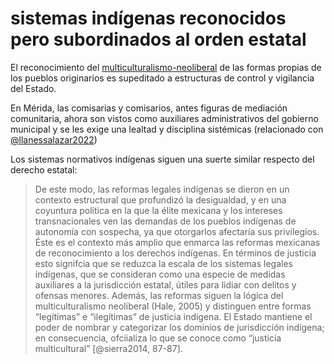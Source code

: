 # sistemas indígenas reconocidos pero subordinados al orden estatal

El reconocimiento del [multiculturalismo-neoliberal](multiculturalismo-neoliberal.md) de las formas propias de los pueblos originarios es supeditado a estructuras de control y vigilancia del Estado.

En Mérida, las comisarias y comisarios, antes figuras de mediación comunitaria, ahora son vistos como auxiliares administrativos del gobierno municipal y se les exige una lealtad y disciplina sistémicas (relacionado con [@llanessalazar2022](@llanessalazar2022.md))

Los sistemas normativos indígenas siguen una suerte similar respecto del derecho estatal:

 >
 > De este modo, las reformas legales indígenas se dieron en un contexto estructural que profundizó la desigualdad, y en una coyuntura política en la que la élite  mexicana y los intereses transnacionales ven las demandas de los pueblos indígenas  de autonomía con sospecha, ya que otorgarlos afectaría sus privilegios. Éste es el  contexto más amplio que enmarca las reformas mexicanas de reconocimiento a los  derechos indígenas. En términos de justicia esto signifcia que se reduzca la escala de  los sistemas legales indígenas, que se consideran como una especie de medidas  auxiliares a la jurisdicción estatal, útiles para lidiar con delitos y ofensas menores. Además, las reformas siguen la lógica del multiculturalismo neoliberal (Hale,  2005) y distinguen entre formas “legítimas” e “ilegítimas” de justicia indígena. El Estado mantiene el poder de nombrar y categorizar los dominios de jurisdicción  indígena; en consecuencia, ofciializa lo que se conoce como “justicia multicultural” [@sierra2014, 87-87].
